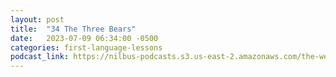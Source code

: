 ```yaml
---
layout: post
title:  "34 The Three Bears"
date:   2023-07-09 06:34:00 -0500
categories: first-language-lessons
podcast_link: https://nilbus-podcasts.s3.us-east-2.amazonaws.com/the-well-trained-mind/First%20Language%20Lessons/34%20The%20Three%20Bears.mp3
---
```

